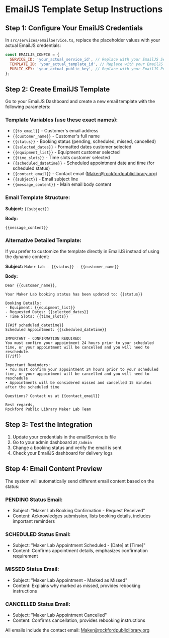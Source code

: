 # EmailJS Template Setup Instructions

## Step 1: Configure Your EmailJS Credentials

In `src/services/emailService.ts`, replace the placeholder values with your actual EmailJS credentials:

```javascript
const EMAILJS_CONFIG = {
  SERVICE_ID: 'your_actual_service_id', // Replace with your EmailJS Service ID
  TEMPLATE_ID: 'your_actual_template_id', // Replace with your EmailJS Template ID  
  PUBLIC_KEY: 'your_actual_public_key', // Replace with your EmailJS Public Key
};
```

## Step 2: Create EmailJS Template

Go to your EmailJS Dashboard and create a new email template with the following parameters:

### Template Variables (use these exact names):
- `{{to_email}}` - Customer's email address
- `{{customer_name}}` - Customer's full name
- `{{status}}` - Booking status (pending, scheduled, missed, cancelled)
- `{{selected_dates}}` - Formatted dates customer selected
- `{{equipment_list}}` - Equipment customer selected
- `{{time_slots}}` - Time slots customer selected
- `{{scheduled_datetime}}` - Scheduled appointment date and time (for scheduled status)
- `{{contact_email}}` - Contact email (Maker@rockfordpubliclibrary.org)
- `{{subject}}` - Email subject line
- `{{message_content}}` - Main email body content

### Email Template Structure:

**Subject:** `{{subject}}`

**Body:**
```
{{message_content}}
```

### Alternative Detailed Template:

If you prefer to customize the template directly in EmailJS instead of using the dynamic content:

**Subject:** `Maker Lab - {{status}} - {{customer_name}}`

**Body:**
```
Dear {{customer_name}},

Your Maker Lab booking status has been updated to: {{status}}

Booking Details:
- Equipment: {{equipment_list}}
- Requested Dates: {{selected_dates}}
- Time Slots: {{time_slots}}

{{#if scheduled_datetime}}
Scheduled Appointment: {{scheduled_datetime}}

IMPORTANT - CONFIRMATION REQUIRED:
You must confirm your appointment 24 hours prior to your scheduled time, or your appointment will be cancelled and you will need to reschedule.
{{/if}}

Important Reminders:
• You must confirm your appointment 24 hours prior to your scheduled time, or your appointment will be cancelled and you will need to reschedule
• Appointments will be considered missed and cancelled 15 minutes after the scheduled time

Questions? Contact us at {{contact_email}}

Best regards,
Rockford Public Library Maker Lab Team
```

## Step 3: Test the Integration

1. Update your credentials in the emailService.ts file
2. Go to your admin dashboard at `/admin`
3. Change a booking status and verify the email is sent
4. Check your EmailJS dashboard for delivery logs

## Step 4: Email Content Preview

The system will automatically send different email content based on the status:

### PENDING Status Email:
- Subject: "Maker Lab Booking Confirmation - Request Received"
- Content: Acknowledges submission, lists booking details, includes important reminders

### SCHEDULED Status Email:
- Subject: "Maker Lab Appointment Scheduled - [Date] at [Time]"
- Content: Confirms appointment details, emphasizes confirmation requirement

### MISSED Status Email:
- Subject: "Maker Lab Appointment - Marked as Missed"
- Content: Explains why marked as missed, provides rebooking instructions

### CANCELLED Status Email:
- Subject: "Maker Lab Appointment Cancelled"
- Content: Confirms cancellation, provides rebooking instructions

All emails include the contact email: Maker@rockfordpubliclibrary.org